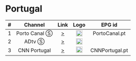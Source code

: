 <h1>Portugal</h1>

| #   | Channel        | Link  | Logo | EPG id |
|:---:|:--------------:|:-----:|:----:|:------:|
| 1   | Porto Canal Ⓢ  | [>](https://streamer-a01.videos.sapo.pt/live/portocanal/playlist.m3u8) | <img height="20" src="https://i.imgur.com/wsyvP2H.png"/> | PortoCanal.pt |
| 2   | ADtv Ⓢ         | [>](https://playout172.livextend.cloud/liveiframe/_definst_/ngrp:liveartvabr_abr/playlist.m3u8) | <img height="20" src="https://i.imgur.com/FvlcU3z.png"/> |
| 3   | CNN Portugal    | [>](https://sktv-forwarders.7m.pl/CNNportugal.php) | <img height="20" src="https://i.imgur.com/NYH39xs.png"/> | CNNPortugal.pt |
